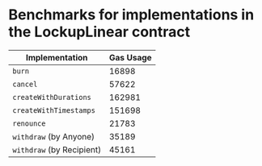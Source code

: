 # Benchmarks for implementations in the LockupLinear contract

| Implementation            | Gas Usage |
| ------------------------- | --------- |
| `burn`                    | 16898     |
| `cancel`                  | 57622     |
| `createWithDurations`     | 162981    |
| `createWithTimestamps`    | 151698    |
| `renounce`                | 21783     |
| `withdraw` (by Anyone)    | 35189     |
| `withdraw` (by Recipient) | 45161     |

